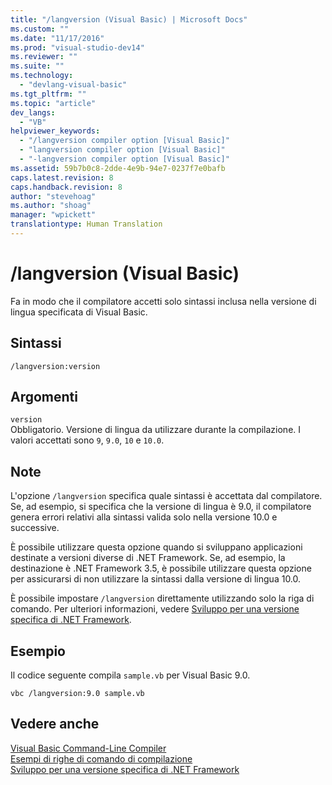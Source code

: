 ```yaml
---
title: "/langversion (Visual Basic) | Microsoft Docs"
ms.custom: ""
ms.date: "11/17/2016"
ms.prod: "visual-studio-dev14"
ms.reviewer: ""
ms.suite: ""
ms.technology: 
  - "devlang-visual-basic"
ms.tgt_pltfrm: ""
ms.topic: "article"
dev_langs: 
  - "VB"
helpviewer_keywords: 
  - "/langversion compiler option [Visual Basic]"
  - "langversion compiler option [Visual Basic]"
  - "-langversion compiler option [Visual Basic]"
ms.assetid: 59b7b0c8-2dde-4e9b-94e7-0237f7e0bafb
caps.latest.revision: 8
caps.handback.revision: 8
author: "stevehoag"
ms.author: "shoag"
manager: "wpickett"
translationtype: Human Translation
---
```

# /langversion (Visual Basic)
Fa in modo che il compilatore accetti solo sintassi inclusa nella versione di lingua specificata di Visual Basic.  
  
## Sintassi  
  
```  
/langversion:version  
```  
  
## Argomenti  
 `version`  
 Obbligatorio.  Versione di lingua da utilizzare durante la compilazione.  I valori accettati sono `9`, `9.0`, `10` e `10.0`.  
  
## Note  
 L'opzione `/langversion` specifica quale sintassi è accettata dal compilatore.  Se, ad esempio, si specifica che la versione di lingua è 9.0, il compilatore genera errori relativi alla sintassi valida solo nella versione 10.0 e successive.  
  
 È possibile utilizzare questa opzione quando si sviluppano applicazioni destinate a versioni diverse di .NET Framework.  Se, ad esempio, la destinazione è .NET Framework 3.5, è possibile utilizzare questa opzione per assicurarsi di non utilizzare la sintassi dalla versione di lingua 10.0.  
  
 È possibile impostare `/langversion` direttamente utilizzando solo la riga di comando.  Per ulteriori informazioni, vedere [Sviluppo per una versione specifica di .NET Framework](/visual-studio/ide/targeting-a-specific-dotnet-framework-version).  
  
## Esempio  
 Il codice seguente compila `sample.vb` per Visual Basic 9.0.  
  
```  
vbc /langversion:9.0 sample.vb  
```  
  
## Vedere anche  
 [Visual Basic Command\-Line Compiler](../../../visual-basic/reference/command-line-compiler/index.md)   
 [Esempi di righe di comando di compilazione](../../../visual-basic/reference/command-line-compiler/sample-compilation-command-lines.md)   
 [Sviluppo per una versione specifica di .NET Framework](/visual-studio/ide/targeting-a-specific-dotnet-framework-version)